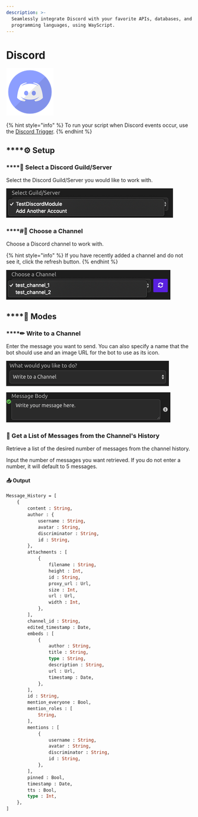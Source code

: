 ```yaml
---
description: >-
  Seamlessly integrate Discord with your favorite APIs, databases, and
  programming languages, using WayScript.
---
```


# Discord

![Interact with Discord channels using the WayScript bot.](../../.gitbook/assets/discord%20%281%29%20%282%29.png)

{% hint style="info" %}
To run your script when Discord events occur, use the [Discord Trigger](../triggers/discord-trigger.md).
{% endhint %}

## \*\*\*\*⚙ **Setup**

### \*\*\*\*🔎 **Select a Discord Guild/Server**

Select the Discord Guild/Server you would like to work with.

![](../../.gitbook/assets/img1.png)

### \*\*\*\*\#⃣ **Choose a Channel**

Choose a Discord channel to work with.

{% hint style="info" %}
If you have recently added a channel and do not see it, click the refresh button.
{% endhint %}

![](../../.gitbook/assets/img2%20%284%29.png)

## \*\*\*\*🤖 **Modes**

### \*\*\*\*✏ **Write to a Channel**

Enter the message you want to send. You can also specify a name that the bot should use and an image URL for the bot to use as its icon.

![](../../.gitbook/assets/img3%20%284%29.png)

![](../../.gitbook/assets/img4.png)

### 💬 Get a List of Messages from the Channel's History

Retrieve a list of the desired number of messages from the channel history.

Input the number of messages you want retrieved. If you do not enter a number, it will default to 5 messages.

#### 📤 Output

```graphql
Message_History = [
    {
        content : String, 
        author : {
            username : String, 
            avatar : String, 
            discriminator : String, 
            id : String,
        },
        attachments : [
            {
                filename : String, 
                height : Int, 
                id : String, 
                proxy_url : Url, 
                size : Int, 
                url : Url, 
                width : Int, 
            },
        ],
        channel_id : String, 
        edited_timestamp : Date, 
        embeds : [
            {
                author : String, 
                title : String, 
                type : String, 
                description : String, 
                url : Url, 
                timestamp : Date,
            },
        ],
        id : String, 
        mention_everyone : Bool, 
        mention_roles : [
            String, 
        ],
        mentions : [
            {
                username : String, 
                avatar : String,
                discriminator : String, 
                id : String,
            },
        ],
        pinned : Bool, 
        timestamp : Date, 
        tts : Bool, 
        type : Int, 
    },
]
```

